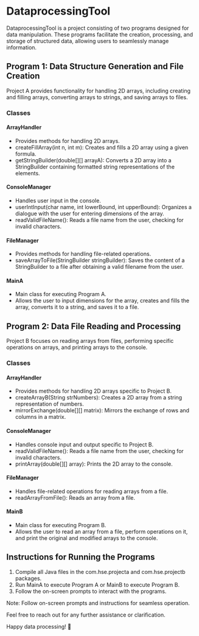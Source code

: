 # DataprocessingTool

DataprocessingTool is a project consisting of two programs designed for data manipulation. These programs facilitate the creation, processing, and storage of structured data, allowing users to seamlessly manage information.

## Program 1: Data Structure Generation and File Creation

Project A provides functionality for handling 2D arrays, including creating and filling arrays, converting arrays to strings, and saving arrays to files.

### Classes

#### ArrayHandler
- Provides methods for handling 2D arrays.
- createFillArray(int n, int m): Creates and fills a 2D array using a given formula.
- getStringBuilder(double[][] arrayA): Converts a 2D array into a StringBuilder containing formatted string representations of the elements.

#### ConsoleManager
- Handles user input in the console.
- userIntInput(char name, int lowerBound, int upperBound): Organizes a dialogue with the user for entering dimensions of the array.
- readValidFileName(): Reads a file name from the user, checking for invalid characters.

#### FileManager
- Provides methods for handling file-related operations.
- saveArrayToFile(StringBuilder stringBuilder): Saves the content of a StringBuilder to a file after obtaining a valid filename from the user.

#### MainA
- Main class for executing Program A.
- Allows the user to input dimensions for the array, creates and fills the array, converts it to a string, and saves it to a file.

## Program 2: Data File Reading and Processing

Project B focuses on reading arrays from files, performing specific operations on arrays, and printing arrays to the console.

### Classes

#### ArrayHandler
- Provides methods for handling 2D arrays specific to Project B.
- createArrayB(String strNumbers): Creates a 2D array from a string representation of numbers.
- mirrorExchange(double[][] matrix): Mirrors the exchange of rows and columns in a matrix.

#### ConsoleManager
- Handles console input and output specific to Project B.
- readValidFileName(): Reads a file name from the user, checking for invalid characters.
- printArray(double[][] array): Prints the 2D array to the console.

#### FileManager
- Handles file-related operations for reading arrays from a file.
- readArrayFromFile(): Reads an array from a file.

#### MainB
- Main class for executing Program B.
- Allows the user to read an array from a file, perform operations on it, and print the original and modified arrays to the console.

## Instructions for Running the Programs

1. Compile all Java files in the com.hse.projecta and com.hse.projectb packages.
2. Run MainA to execute Program A or MainB to execute Program B.
3. Follow the on-screen prompts to interact with the programs.
   
Note: Follow on-screen prompts and instructions for seamless operation.

Feel free to reach out for any further assistance or clarification.

Happy data processing! 🚀

